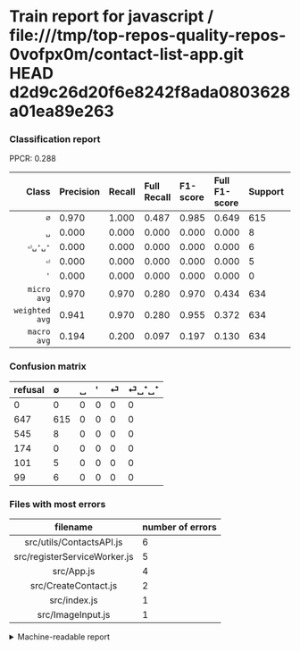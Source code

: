 # Train report for javascript / file:///tmp/top-repos-quality-repos-0vofpx0m/contact-list-app.git HEAD d2d9c26d20f6e8242f8ada0803628a01ea89e263

### Classification report

PPCR: 0.288

| Class | Precision | Recall | Full Recall | F1-score | Full F1-score | Support | Full Support | PPCR |
|------:|:----------|:-------|:------------|:---------|:---------|:--------|:-------------|:-----|
| `∅` | 0.970| 1.000| 0.487| 0.985| 0.649| 615| 1262| 0.487 |
| `␣` | 0.000| 0.000| 0.000| 0.000| 0.000| 8| 553| 0.014 |
| `⏎␣⁺␣⁺` | 0.000| 0.000| 0.000| 0.000| 0.000| 6| 105| 0.057 |
| `⏎` | 0.000| 0.000| 0.000| 0.000| 0.000| 5| 106| 0.047 |
| `'` | 0.000| 0.000| 0.000| 0.000| 0.000| 0| 174| 0.000 |
| `micro avg` | 0.970| 0.970| 0.280| 0.970| 0.434| 634| 2200| 0.288 |
| `weighted avg` | 0.941| 0.970| 0.280| 0.955| 0.372| 634| 2200| 0.288 |
| `macro avg` | 0.194| 0.200| 0.097| 0.197| 0.130| 634| 2200| 0.288 |

### Confusion matrix

|refusal|  ∅| ␣| '| ⏎| ⏎␣⁺␣⁺| 
|:---|:---|:---|:---|:---|:---|
|0 |0 |0 |0 |0 |0 |
|647 |615 |0 |0 |0 |0 |
|545 |8 |0 |0 |0 |0 |
|174 |0 |0 |0 |0 |0 |
|101 |5 |0 |0 |0 |0 |
|99 |6 |0 |0 |0 |0 |

### Files with most errors

| filename | number of errors|
|:----:|:-----|
| src/utils/ContactsAPI.js | 6 |
| src/registerServiceWorker.js | 5 |
| src/App.js | 4 |
| src/CreateContact.js | 2 |
| src/index.js | 1 |
| src/ImageInput.js | 1 |

<details>
    <summary>Machine-readable report</summary>
```json
{
  "cl_report": {"\u0027": {"f1-score": 0.0, "precision": 0.0, "recall": 0.0, "support": 0}, "macro avg": {"f1-score": 0.19695756605284226, "precision": 0.19400630914826497, "recall": 0.2, "support": 634}, "micro avg": {"f1-score": 0.9700315457413249, "precision": 0.9700315457413249, "recall": 0.9700315457413249, "support": 634}, "weighted avg": {"f1-score": 0.9552752612184384, "precision": 0.9409611997333042, "recall": 0.9700315457413249, "support": 634}, "\u2205": {"f1-score": 0.9847878302642114, "precision": 0.9700315457413249, "recall": 1.0, "support": 615}, "\u23ce": {"f1-score": 0.0, "precision": 0.0, "recall": 0.0, "support": 5}, "\u23ce\u2423\u207a\u2423\u207a": {"f1-score": 0.0, "precision": 0.0, "recall": 0.0, "support": 6}, "\u2423": {"f1-score": 0.0, "precision": 0.0, "recall": 0.0, "support": 8}},
  "cl_report_full": {"\u0027": {"f1-score": 0.0, "precision": 0.0, "recall": 0.0, "support": 174}, "macro avg": {"f1-score": 0.12974683544303794, "precision": 0.19400630914826497, "recall": 0.09746434231378764, "support": 2200}, "micro avg": {"f1-score": 0.434015525758645, "precision": 0.9700315457413249, "recall": 0.27954545454545454, "support": 2200}, "weighted avg": {"f1-score": 0.3721375143843498, "precision": 0.5564453685116145, "recall": 0.27954545454545454, "support": 2200}, "\u2205": {"f1-score": 0.6487341772151898, "precision": 0.9700315457413249, "recall": 0.4873217115689382, "support": 1262}, "\u23ce": {"f1-score": 0.0, "precision": 0.0, "recall": 0.0, "support": 106}, "\u23ce\u2423\u207a\u2423\u207a": {"f1-score": 0.0, "precision": 0.0, "recall": 0.0, "support": 105}, "\u2423": {"f1-score": 0.0, "precision": 0.0, "recall": 0.0, "support": 553}},
  "ppcr": 0.2881818181818182
}
```
</details>
